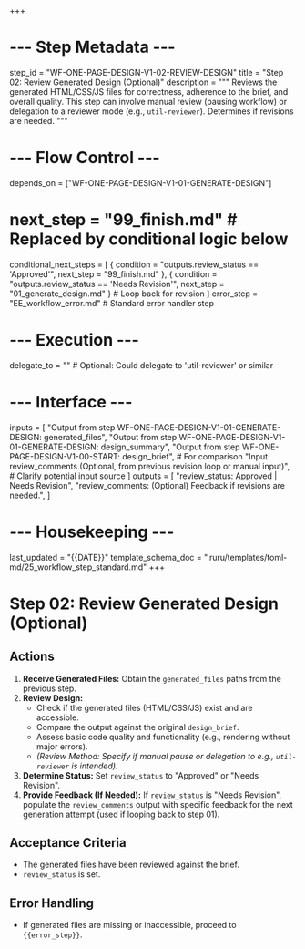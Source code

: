 +++
# --- Step Metadata ---
step_id = "WF-ONE-PAGE-DESIGN-V1-02-REVIEW-DESIGN"
title = "Step 02: Review Generated Design (Optional)"
description = """
Reviews the generated HTML/CSS/JS files for correctness, adherence to the brief,
and overall quality. This step can involve manual review (pausing workflow) or
delegation to a reviewer mode (e.g., `util-reviewer`). Determines if revisions are needed.
"""

# --- Flow Control ---
depends_on = ["WF-ONE-PAGE-DESIGN-V1-01-GENERATE-DESIGN"]
# next_step = "99_finish.md" # Replaced by conditional logic below
conditional_next_steps = [
    { condition = "outputs.review_status == 'Approved'", next_step = "99_finish.md" },
    { condition = "outputs.review_status == 'Needs Revision'", next_step = "01_generate_design.md" } # Loop back for revision
]
error_step = "EE_workflow_error.md" # Standard error handler step

# --- Execution ---
delegate_to = "" # Optional: Could delegate to 'util-reviewer' or similar

# --- Interface ---
inputs = [
    "Output from step WF-ONE-PAGE-DESIGN-V1-01-GENERATE-DESIGN: generated_files",
    "Output from step WF-ONE-PAGE-DESIGN-V1-01-GENERATE-DESIGN: design_summary",
    "Output from step WF-ONE-PAGE-DESIGN-V1-00-START: design_brief", # For comparison
    "Input: review_comments (Optional, from previous revision loop or manual input)", # Clarify potential input source
]
outputs = [
    "review_status: Approved | Needs Revision",
    "review_comments: (Optional) Feedback if revisions are needed.",
]

# --- Housekeeping ---
last_updated = "{{DATE}}"
template_schema_doc = ".ruru/templates/toml-md/25_workflow_step_standard.md"
+++

# Step 02: Review Generated Design (Optional)

## Actions

1.  **Receive Generated Files:** Obtain the `generated_files` paths from the previous step.
2.  **Review Design:**
    *   Check if the generated files (HTML/CSS/JS) exist and are accessible.
    *   Compare the output against the original `design_brief`.
    *   Assess basic code quality and functionality (e.g., rendering without major errors).
    *   *(Review Method: Specify if manual pause or delegation to e.g., `util-reviewer` is intended).*
3.  **Determine Status:** Set `review_status` to "Approved" or "Needs Revision".
4.  **Provide Feedback (If Needed):** If `review_status` is "Needs Revision", populate the `review_comments` output with specific feedback for the next generation attempt (used if looping back to step 01).

## Acceptance Criteria

*   The generated files have been reviewed against the brief.
*   `review_status` is set.

## Error Handling

*   If generated files are missing or inaccessible, proceed to `{{error_step}}`.